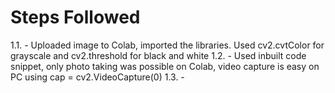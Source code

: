 # Steps Followed
1.1. - Uploaded image to Colab, imported the libraries. Used cv2.cvtColor for grayscale and cv2.threshold for black and white
1.2. - Used inbuilt code snippet, only photo taking was possible on Colab, video capture is easy on PC using cap = cv2.VideoCapture(0)
1.3. - 
